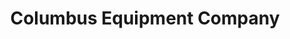 ---
title: "Columbus Equipment Company"
url: /zanesville/columbus-equipment-company/
shop: Elektrisch
---
